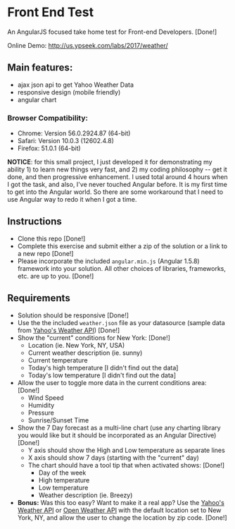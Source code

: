 # Front End Test
An AngularJS focused take home test for Front-end Developers.
[Done!]

Online Demo: http://us.ypseek.com/labs/2017/weather/

## Main features:
* ajax json api to get Yahoo Weather Data
* responsive design (mobile friendly)
* angular chart


### Browser Compatibility:
* Chrome: Version 56.0.2924.87 (64-bit)
* Safari: Version 10.0.3 (12602.4.8)
* Firefox: 51.0.1 (64-bit)

__NOTICE__: for this small project, I just developed it for demonstrating my ability 1) to learn new things very fast, and 2) my coding philosophy -- get it done, and then progressive enhancement. I used total around 4 hours when I got the task, and also, I've never touched Angular before. It is my first time to get into the Angular world. So there are some workaround that I need to use Angular way to redo it when I got a time.

## Instructions
+ Clone this repo [Done!]
+ Complete this exercise and submit either a zip of the solution or a link to a new repo [Done!]
+ Please incorporate the included `angular.min.js` (Angular 1.5.8) framework into your solution. All other choices of libraries, frameworks, etc. are up to you. [Done!]

## Requirements
+ Solution should be responsive [Done!]
+ Use the the included `weather.json` file as your datasource (sample data from [Yahoo's Weather API](https://developer.yahoo.com/weather/)) [Done!]
+ Show the "current" conditions for New York: [Done!]
  + Location (ie. New York, NY, USA)
  + Current weather description (ie. sunny)
  + Current temperature
  + Today's high temperature [I didn't find out the data]
  + Today's low temperature [I didn't find out the data]
+ Allow the user to toggle more data in the current conditions area: [Done!]
    + Wind Speed
    + Humidity
    + Pressure
    + Sunrise/Sunset Time
+ Show the 7 Day forecast as a multi-line chart (use any charting library you would like but it should be incorporated as an Angular Directive) [Done!]
  + Y axis should show the High and Low temperature as separate lines
  + X axis should show 7 days (starting with the "current" day)
  + The chart should have a tool tip that when activated shows: [Done!]
    + Day of the week
    + High temperature
    + Low temperature
    + Weather description (ie. Breezy)
+ __Bonus:__ Was this too easy? Want to make it a real app? Use the [Yahoo's Weather API](https://developer.yahoo.com/weather/) or [Open Weather API](https://openweathermap.org/api) with the default location set to New York, NY, and allow the user to change the location by zip code. [Done!]
